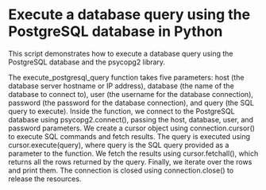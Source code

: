 # Execute a database query using the PostgreSQL database in Python

This script demonstrates how to execute a database query using the PostgreSQL database and the psycopg2 library.

The execute_postgresql_query function takes five parameters: host (the database server hostname or IP address), database (the name of the database to connect to), user (the username for the database connection), password (the password for the database connection), and query (the SQL query to execute).
Inside the function, we connect to the PostgreSQL database using psycopg2.connect(), passing the host, database, user, and password parameters.
We create a cursor object using connection.cursor() to execute SQL commands and fetch results.
The query is executed using cursor.execute(query), where query is the SQL query provided as a parameter to the function.
We fetch the results using cursor.fetchall(), which returns all the rows returned by the query.
Finally, we iterate over the rows and print them.
The connection is closed using connection.close() to release the resources.
